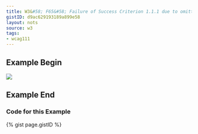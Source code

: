 ```yaml
---
title: W3&#58; F65&#58; Failure of Success Criterion 1.1.1 due to omitting the alt attribute or text alternative on img elements, area elements, and input elements of type "image"
gistID: d9ac629193189a899e58
layout: nots
source: w3
tags:
- wcag111
---
```


<h2 aria-describedby="{{ page.gistID }}">Example Begin</h2>
<div class="rendered-not">
<img src="../images/animal.jpg" />
</div> <!-- rendered-not -->

<h2 aria-describedby="{{ page.gistID }}">Example End</h2>

<h3 aria-describedby="{{ page.gistID }}">Code for this Example</h3>
{% gist page.gistID %}